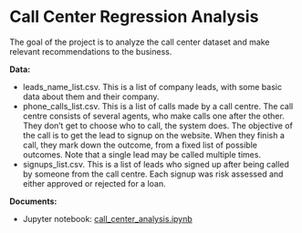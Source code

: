 # Call Center Regression Analysis

The goal of the project is to analyze the call center dataset and make relevant recommendations to the business. 

**Data:**
- leads_name_list.csv. This is a list of company leads, with some basic data about them and their company.
- phone_calls_list.csv. This is a list of calls made by a call centre. The call centre consists of several agents, who make calls one after the other. They don’t get to choose who to call, the system does. The objective of the call is to get the lead to signup on the website. When they finish a call, they mark down the outcome, from a fixed list of possible outcomes. Note that a single lead may be called multiple times.
- signups_list.csv. This is a list of leads who signed up after being called by someone from the call centre. Each signup was risk assessed and either approved or rejected for a loan.

**Documents:**
- Jupyter notebook: [call_center_analysis.ipynb](https://github.com/sohao0819/call_center_regression_analysis)
